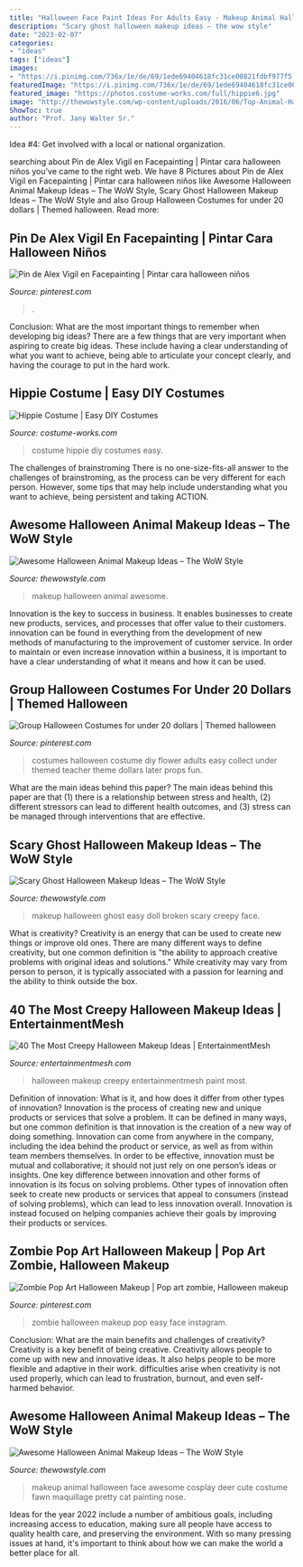 ```yaml
---
title: "Halloween Face Paint Ideas For Adults Easy - Makeup Animal Halloween Face Awesome Cosplay Deer Cute Costume Fawn Maquillage Pretty Cat Painting Nose"
description: "Scary ghost halloween makeup ideas – the wow style"
date: "2023-02-07"
categories:
- "ideas"
tags: ["ideas"]
images:
- "https://i.pinimg.com/736x/1e/de/69/1ede69404618fc31ce00821fdbf977f5.jpg"
featuredImage: "https://i.pinimg.com/736x/1e/de/69/1ede69404618fc31ce00821fdbf977f5.jpg"
featured_image: "https://photos.costume-works.com/full/hippie6.jpg"
image: "http://thewowstyle.com/wp-content/uploads/2016/06/Top-Animal-Halloween-Makeup.jpg"
ShowToc: true
author: "Prof. Jany Walter Sr."
---
```



Idea #4: Get involved with a local or national organization.
 

	

		
searching about Pin de Alex Vigil en Facepainting | Pintar cara halloween niños you've came to the right web. We have 8 Pictures about Pin de Alex Vigil en Facepainting | Pintar cara halloween niños like Awesome Halloween Animal Makeup Ideas – The WoW Style, Scary Ghost Halloween Makeup Ideas – The WoW Style and also Group Halloween Costumes for under 20 dollars | Themed halloween. Read more:
		
    
## Pin De Alex Vigil En Facepainting | Pintar Cara Halloween Niños

<img loading=lazy src="https://i.pinimg.com/736x/12/61/0f/12610f22165967c48e8e259b71ed2361.jpg" onerror="this.onerror=null;this.src='https://tse2.mm.bing.net/th?id=OIP.JDbSfFT9RNsIo_8e00OA8gHaJ4&amp;pid=15.1';" alt="Pin de Alex Vigil en Facepainting | Pintar cara halloween niños">

_Source: pinterest.com_

>. 

	

Conclusion: What are the most important things to remember when developing big ideas?
There are a few things that are very important when aspiring to create big ideas. These include having a clear understanding of what you want to achieve, being able to articulate your concept clearly, and having the courage to put in the hard work.

    
## Hippie Costume | Easy DIY Costumes

<img loading=lazy src="https://photos.costume-works.com/full/hippie6.jpg" onerror="this.onerror=null;this.src='https://tse1.mm.bing.net/th?id=OIP.9Di42cwRBlK5zNNeKagqzQHaJ3&amp;pid=15.1';" alt="Hippie Costume | Easy DIY Costumes">

_Source: costume-works.com_

>costume hippie diy costumes easy. 

	

The challenges of brainstroming
There is no one-size-fits-all answer to the challenges of brainstroming, as the process can be very different for each person. However, some tips that may help include understanding what you want to achieve, being persistent and taking ACTION.

    
## Awesome Halloween Animal Makeup Ideas – The WoW Style

<img loading=lazy src="http://thewowstyle.com/wp-content/uploads/2016/06/Creative-Animal-Halloween-Makeup.jpg" onerror="this.onerror=null;this.src='https://tse3.mm.bing.net/th?id=OIP.N1WTnNBKUeZ-oubTYwLd2wHaLH&amp;pid=15.1';" alt="Awesome Halloween Animal Makeup Ideas – The WoW Style">

_Source: thewowstyle.com_

>makeup halloween animal awesome. 

	

Innovation is the key to success in business. It enables businesses to create new products, services, and processes that offer value to their customers. innovation can be found in everything from the development of new methods of manufacturing to the improvement of customer service. In order to maintain or even increase innovation within a business, it is important to have a clear understanding of what it means and how it can be used.

    
## Group Halloween Costumes For Under 20 Dollars | Themed Halloween

<img loading=lazy src="https://i.pinimg.com/736x/7f/e9/83/7fe9835515e40b74cffd83064b938d2c--group-halloween-costumes-halloween-tricks.jpg" onerror="this.onerror=null;this.src='https://tse2.mm.bing.net/th?id=OIP.AUx95g-Lj8Rxog2UXngf3AHaJ4&amp;pid=15.1';" alt="Group Halloween Costumes for under 20 dollars | Themed halloween">

_Source: pinterest.com_

>costumes halloween costume diy flower adults easy collect under themed teacher theme dollars later props fun. 

	

What are the main ideas behind this paper?
The main ideas behind this paper are that (1) there is a relationship between stress and health, (2) different stressors can lead to different health outcomes, and (3) stress can be managed through interventions that are effective.

    
## Scary Ghost Halloween Makeup Ideas – The WoW Style

<img loading=lazy src="http://thewowstyle.com/wp-content/uploads/2016/06/Easy-Ghost-Halloween-Makeup.jpg" onerror="this.onerror=null;this.src='https://tse4.mm.bing.net/th?id=OIP.-y0Ry3U2_qqgV8Q1nF3C_gHaLG&amp;pid=15.1';" alt="Scary Ghost Halloween Makeup Ideas – The WoW Style">

_Source: thewowstyle.com_

>makeup halloween ghost easy doll broken scary creepy face. 

	

What is creativity?
Creativity is an energy that can be used to create new things or improve old ones. There are many different ways to define creativity, but one common definition is "the ability to approach creative problems with original ideas and solutions." While creativity may vary from person to person, it is typically associated with a passion for learning and the ability to think outside the box.

    
## 40 The Most Creepy Halloween Makeup Ideas | EntertainmentMesh

<img loading=lazy src="https://i1.wp.com/entertainmentmesh.com/wp-content/uploads/2014/10/the_banshee_by_artsie_fartsie_paint-d640rv0.jpg?w=630" onerror="this.onerror=null;this.src='https://tse1.mm.bing.net/th?id=OIP.2L2VEODsCwYI9z95snVabQHaNr&amp;pid=15.1';" alt="40 The Most Creepy Halloween Makeup Ideas | EntertainmentMesh">

_Source: entertainmentmesh.com_

>halloween makeup creepy entertainmentmesh paint most. 

	

Definition of innovation: What is it, and how does it differ from other types of innovation?
Innovation is the process of creating new and unique products or services that solve a problem. It can be defined in many ways, but one common definition is that innovation is the creation of a new way of doing something. Innovation can come from anywhere in the company, including the idea behind the product or service, as well as from within team members themselves. In order to be effective, innovation must be mutual and collaborative; it should not just rely on one person’s ideas or insights. 
One key difference between innovation and other forms of innovation is its focus on solving problems. Other types of innovation often seek to create new products or services that appeal to consumers (instead of solving problems), which can lead to less innovation overall. Innovation is instead focused on helping companies achieve their goals by improving their products or services.

    
## Zombie Pop Art Halloween Makeup | Pop Art Zombie, Halloween Makeup

<img loading=lazy src="https://i.pinimg.com/736x/1e/de/69/1ede69404618fc31ce00821fdbf977f5.jpg" onerror="this.onerror=null;this.src='https://tse1.mm.bing.net/th?id=OIP.OhhhaAnOjhLCTgK_ffA2DwHaJ3&amp;pid=15.1';" alt="Zombie Pop Art Halloween Makeup | Pop art zombie, Halloween makeup">

_Source: pinterest.com_

>zombie halloween makeup pop easy face instagram. 

	

Conclusion: What are the main benefits and challenges of creativity?
Creativity is a key benefit of being creative. Creativity allows people to come up with new and innovative ideas. It also helps people to be more flexible and adaptive in their work. difficulties arise when creativity is not used properly, which can lead to frustration, burnout, and even self- harmed behavior.

    
## Awesome Halloween Animal Makeup Ideas – The WoW Style

<img loading=lazy src="http://thewowstyle.com/wp-content/uploads/2016/06/Top-Animal-Halloween-Makeup.jpg" onerror="this.onerror=null;this.src='https://tse3.mm.bing.net/th?id=OIP.cDmJsC9zEFoKKVm5OPQkJgHaJ3&amp;pid=15.1';" alt="Awesome Halloween Animal Makeup Ideas – The WoW Style">

_Source: thewowstyle.com_

>makeup animal halloween face awesome cosplay deer cute costume fawn maquillage pretty cat painting nose. 

	

Ideas for the year 2022 include a number of ambitious goals, including increasing access to education, making sure all people have access to quality health care, and preserving the environment. With so many pressing issues at hand, it's important to think about how we can make the world a better place for all.

